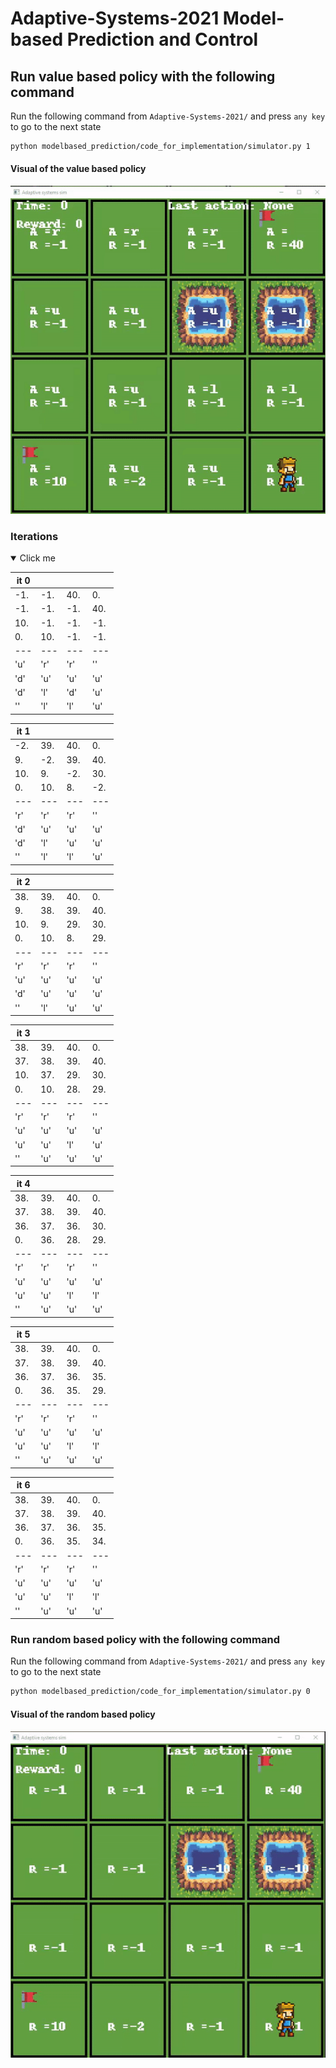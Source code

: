 # Adaptive-Systems-2021 Model-based Prediction and Control

## Run value based policy with the following command
Run the following command from `Adaptive-Systems-2021/` and press `any key` to go to the next state
```bash
python modelbased_prediction/code_for_implementation/simulator.py 1
```
#### Visual of the value based policy

![Alt Text](https://github.com/RichardDev01/Adaptive-Systems-2021/blob/main/assets/valuebasedpolicy.gif?raw=true)

### Iterations
<details open>
<summary> Click me </summary>


|it 0|  |   |    | 
|---|---|---|---|
|-1.|-1.|40.| 0.|
|-1.|-1.|-1.|40.|
|10.|-1.|-1.|-1.|
| 0.|10.|-1.|-1.|
|---|---|---|---|
|'u'|'r'|'r'|''|
|'d'|'u'|'u'|'u'|
|'d'|'l'|'d'|'u'|
|''|'l'|'l'|'u'|


|it 1|  |   |    | 
|---|---|---|---|
|-2.|39.|40.| 0.|
| 9.|-2.|39.|40.|
|10.| 9.|-2.|30.|
| 0.|10.| 8.|-2.|
|---|---|---|---|
|'r'|'r'|'r'|''|
|'d'|'u'|'u'|'u'|
|'d'|'l'|'u'|'u'|
|''|'l'|'l'|'u'|


|it 2|  |   |    | 
|---|---|---|---|
|38.|39.|40.| 0.|
| 9.|38.|39.|40.|
|10.| 9.|29.|30.|
| 0.|10.| 8.|29.|
|---|---|---|---|
|'r'|'r'|'r'|''|
|'u'|'u'|'u'|'u'|
|'d'|'u'|'u'|'u'|
|''|'l'|'u'|'u'|


|it 3|  |   |    | 
|---|---|---|---|
|38.|39.|40.| 0.|
|37.|38.|39.|40.|
|10.|37.|29.|30.|
| 0.|10.|28.|29.|
|---|---|---|---|
|'r'|'r'|'r'|''|
|'u'|'u'|'u'|'u'|
|'u'|'u'|'l'|'u'|
|''|'u'|'u'|'u'|


|it 4|  |   |    | 
|---|---|---|---|
|38.|39.|40.| 0.|
|37.|38.|39.|40.|
|36.|37.|36.|30.|
| 0.|36.|28.|29.|
|---|---|---|---|
|'r'|'r'|'r'|''|
|'u'|'u'|'u'|'u'|
|'u'|'u'|'l'|'l'|
|''|'u'|'u'|'u'|


|it 5|  |   |    | 
|---|---|---|---|
|38.|39.|40.| 0.|
|37.|38.|39.|40.|
|36.|37.|36.|35.|
| 0.|36.|35.|29.|
|---|---|---|---|
|'r'|'r'|'r'|''|
|'u'|'u'|'u'|'u'|
|'u'|'u'|'l'|'l'|
|''|'u'|'u'|'u'|


|it 6|  |   |    | 
|---|---|---|---|
|38.|39.|40.| 0.|
|37.|38.|39.|40.|
|36.|37.|36.|35.|
| 0.|36.|35.|34.|
|---|---|---|---|
|'r'|'r'|'r'|''|
|'u'|'u'|'u'|'u'|
|'u'|'u'|'l'|'l'|
|''|'u'|'u'|'u'|


</details>

### Run random based policy with the following command
Run the following command from `Adaptive-Systems-2021/` and press `any key` to go to the next state
```bash
python modelbased_prediction/code_for_implementation/simulator.py 0
```
#### Visual of the random based policy
![Alt Text](https://github.com/RichardDev01/Adaptive-Systems-2021/blob/main/assets/randompolicy.gif?raw=true)